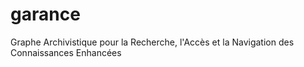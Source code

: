 # garance
Graphe Archivistique pour la Recherche, l'Accès et la Navigation des Connaissances Enhancées
